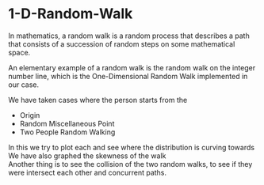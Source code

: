 # 1-D-Random-Walk

In mathematics, a random walk is a random process that describes a path that consists of a succession of random steps on some mathematical space.

An elementary example of a random walk is the random walk on the integer number line, which is the One-Dimensional Random Walk implemented in our case.

We have taken cases where the person starts from the
- Origin
- Random Miscellaneous Point
- Two People Random Walking

In this we try to plot each and see where the distribution is curving towards \
We have also graphed the skewness of the walk \
Another thing is to see the collision of the two random walks, to see if they were intersect each other and concurrent paths.
